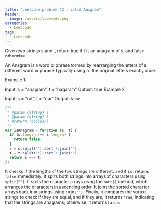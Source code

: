 ```yaml
---
title: "Leetcode problem 42 - Valid Anagram"
header:
  image: /assets/leetcode.png
categories:
  - Leetcode
tags:
  - Leetcode
---
```


Given two strings s and t, return true if t is an anagram of s, and false otherwise.

An Anagram is a word or phrase formed by rearranging the letters of a different word or phrase, typically using all the original letters exactly once.

Example 1:

Input: s = "anagram", t = "nagaram"
Output: true
Example 2:

Input: s = "rat", t = "car"
Output: false

```js
/**
 * @param {string} s
 * @param {string} t
 * @return {boolean}
 */
var isAnagram = function (s, t) {
  if (s.length !== t.length) {
    return false;
  }
  s = s.split("").sort().join("");
  t = t.split("").sort().join("");
  return s === t;
};
```

It checks if the lengths of the two strings are different, and if so, returns `false` immediately.
It splits both strings into arrays of characters using `split("")`.
It sorts the character arrays using the `sort()` method, which arranges the characters in ascending order.
It joins the sorted character arrays back into strings using `join("")`.
Finally, it compares the sorted strings to check if they are equal, and if they are, it returns `true`, indicating that the strings are anagrams; otherwise, it returns `false`.
